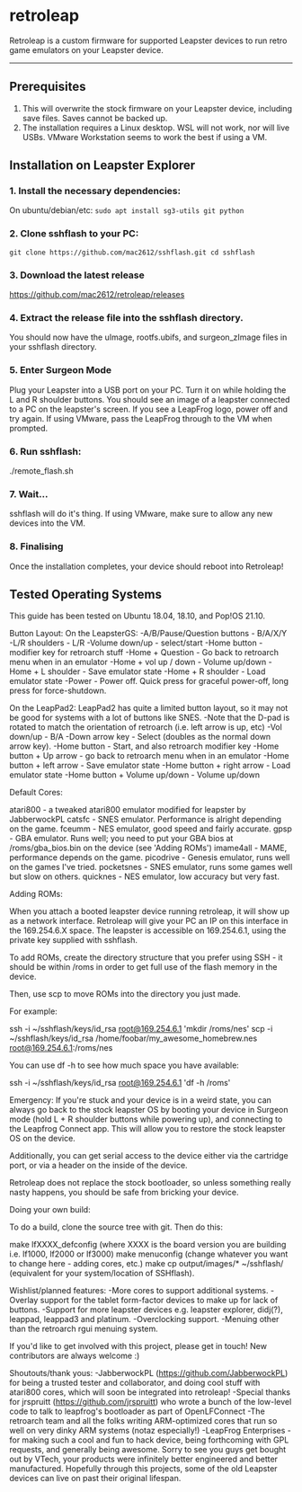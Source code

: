 # retroleap

Retroleap is a custom firmware for supported Leapster devices to run retro game emulators on your Leapster device.

-------------------------------------------------------------------------------

## Prerequisites
1. This will overwrite the stock firmware on your Leapster device, including save files. Saves cannot be backed up.
2. The installation requires a Linux desktop. WSL will not work, nor will live USBs. VMware Workstation seems to work the best if using a VM.

## Installation on Leapster Explorer

### 1. Install the necessary dependencies:
On ubuntu/debian/etc: `sudo apt install sg3-utils git python`

### 2. Clone sshflash to your PC:
`git clone https://github.com/mac2612/sshflash.git
cd sshflash`

### 3. Download the latest release
https://github.com/mac2612/retroleap/releases

### 4. Extract the release file into the sshflash directory. 
You should now have the uImage, rootfs.ubifs, and surgeon_zImage files in your sshflash directory.

### 5. Enter Surgeon Mode
Plug your Leapster into a USB port on your PC. Turn it on while holding the L and R shoulder buttons. 
You should see an image of a leapster connected to a PC on the leapster's screen. If you see a LeapFrog logo, power off and try again. 
If using VMware, pass the LeapFrog through to the VM when prompted.

### 6. Run sshflash:
./remote_flash.sh

### 7. Wait...
sshflash will do it's thing. If using VMware, make sure to allow any new devices into the VM.

### 8. Finalising
Once the installation completes, your device should reboot into Retroleap!

## Tested Operating Systems
This guide has been tested on Ubuntu 18.04, 18.10, and Pop!OS 21.10.


Button Layout:
On the LeapsterGS:
-A/B/Pause/Question buttons - B/A/X/Y
-L/R shoulders - L/R
-Volume down/up - select/start
-Home button - modifier key for retroarch stuff
-Home + Question - Go back to retroarch menu when in an emulator
-Home + vol up / down - Volume up/down
-Home + L shoulder - Save emulator state
-Home + R shoulder - Load emulator state
-Power - Power off. Quick press for graceful power-off, long press for force-shutdown.

On the LeapPad2:
LeapPad2 has quite a limited button layout, so it may not be good for systems with a lot of buttons like SNES.
-Note that the D-pad is rotated to match the orientation of retroarch (i.e. left arrow is up, etc)
-Vol down/up - B/A
-Down arrow key - Select (doubles as the normal down arrow key).
-Home button - Start, and also retroarch modifier key
-Home button + Up arrow - go back to retroarch menu when in an emulator
-Home button + left arrow - Save emulator state
-Home button + right arrow - Load emulator state
-Home button + Volume up/down - Volume up/down


Default Cores:

atari800 - a tweaked atari800 emulator modified for leapster by JabberwockPL
catsfc - SNES emulator. Performance is alright depending on the game.
fceumm - NES emulator, good speed and fairly accurate.
gpsp - GBA emulator. Runs well; you need to put your GBA bios at /roms/gba_bios.bin on the device (see 'Adding ROMs')
imame4all - MAME, performance depends on the game. 
picodrive - Genesis emulator, runs well on the games I've tried.
pocketsnes - SNES emulator, runs some games well but slow on others.
quicknes - NES emulator, low accuracy but very fast.


Adding ROMs:

When you attach a booted leapster device running retroleap, it will show up as a network interface.
Retroleap will give your PC an IP on this interface in the 169.254.6.X space. The leapster is accessible on 169.254.6.1, using the private key supplied with sshflash.

To add ROMs, create the directory structure that you prefer using SSH - it should be within /roms in order to get full use of the flash memory in the device.

Then, use scp to move ROMs into the directory you just made.

For example:

ssh -i ~/sshflash/keys/id_rsa root@169.254.6.1 'mkdir /roms/nes'
scp -i ~/sshflash/keys/id_rsa /home/foobar/my_awesome_homebrew.nes root@169.254.6.1:/roms/nes

You can use df -h to see how much space you have available:

ssh -i ~/sshflash/keys/id_rsa root@169.254.6.1 'df -h /roms'


Emergency:
If you're stuck and your device is in a weird state, you can always go back to the stock leapster OS by booting your device in Surgeon mode (hold L + R shoulder buttons while powering up), and connecting to the Leapfrog Connect app. This will allow you to restore the stock leapster OS on the device.

Additionally, you can get serial access to the device either via the cartridge port, or via a header on the inside of the device.

Retroleap does not replace the stock bootloader, so unless something really nasty happens, you should be safe from bricking your device.


Doing your own build:

To do a build, clone the source tree with git.
Then do this:

make lfXXXX_defconfig (where XXXX is the board version you are building i.e. lf1000, lf2000 or lf3000)
make menuconfig (change whatever you want to change here - adding cores, etc.)
make
cp output/images/* ~/sshflash/ (equivalent for your system/location of SSHflash).


Wishlist/planned features:
-More cores to support additional systems.
-Overlay support for the tablet form-factor devices to make up for lack of buttons.
-Support for more leapster devices e.g. leapster explorer, didj(?), leappad, leappad3 and platinum.
-Overclocking support.
-Menuing other than the retroarch rgui menuing system.

If you'd like to get involved with this project, please get in touch! New contributors are always welcome :)


Shoutouts/thank yous:
-JabberwockPL (https://github.com/JabberwockPL) for being a trusted tester and collaborator, and doing cool stuff with atari800 cores, which will soon be integrated into retroleap!
-Special thanks for jrspruitt (https://github.com/jrspruitt) who wrote a bunch of the low-level code to talk to leapfrog's bootloader as part of OpenLFConnect
-The retroarch team and all the folks writing ARM-optimized cores that run so well on very dinky ARM systems (notaz especially!)
-LeapFrog Enterprises - for making such a cool and fun to hack device, being forthcoming with GPL requests, and generally being awesome. Sorry to see you guys get bought out by VTech, your products were infinitely better engineered and better manufactured. Hopefully through this projects, some of the old Leapster devices can live on past their original lifespan.

